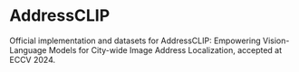 # AddressCLIP
Official implementation and datasets for AddressCLIP: Empowering Vision-Language Models for City-wide Image Address Localization, accepted at ECCV 2024.


